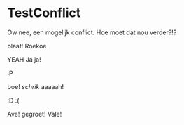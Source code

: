 # TestConflict

Ow nee, een mogelijk conflict.
Hoe moet dat nou verder?!?

blaat!
Roekoe

YEAH
Ja ja!


:P


boe!
*schrik* aaaaah!


:D
:(

Ave!
gegroet!
Vale!